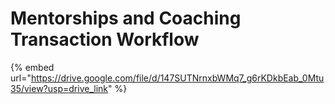 # Mentorships and Coaching Transaction Workflow

{% embed url="https://drive.google.com/file/d/147SUTNrnxbWMq7_g6rKDkbEab_0Mtu35/view?usp=drive_link" %}
